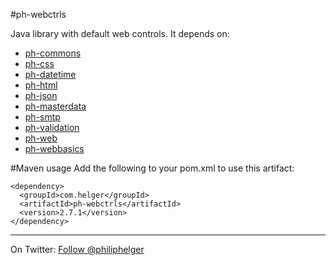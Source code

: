 #ph-webctrls

Java library with default web controls. It depends on:

  * [ph-commons](https://github.com/phax/ph-commons)
  * [ph-css](https://github.com/phax/ph-css)
  * [ph-datetime](https://github.com/phax/ph-datetime)
  * [ph-html](https://github.com/phax/ph-html)
  * [ph-json](https://github.com/phax/ph-json)
  * [ph-masterdata](https://github.com/phax/ph-masterdata)
  * [ph-smtp](https://github.com/phax/ph-smtp)
  * [ph-validation](https://github.com/phax/ph-validation)
  * [ph-web](https://github.com/phax/ph-web)
  * [ph-webbasics](https://github.com/phax/ph-webbasics)

#Maven usage
Add the following to your pom.xml to use this artifact:
```
<dependency>
  <groupId>com.helger</groupId>
  <artifactId>ph-webctrls</artifactId>
  <version>2.7.1</version>
</dependency>
```

---

On Twitter: <a href="https://twitter.com/philiphelger">Follow @philiphelger</a>

